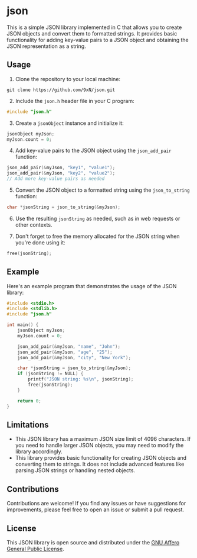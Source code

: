 # json

This is a simple JSON library implemented in C that allows you to create JSON objects and convert them to formatted strings. It provides basic functionality for adding key-value pairs to a JSON object and obtaining the JSON representation as a string.

## Usage

1. Clone the repository to your local machine:

```
git clone https://github.com/9xN/json.git
```

2. Include the `json.h` header file in your C program:

```c
#include "json.h"
```

3. Create a `jsonObject` instance and initialize it:

```c
jsonObject myJson;
myJson.count = 0;
```

4. Add key-value pairs to the JSON object using the `json_add_pair` function:

```c
json_add_pair(&myJson, "key1", "value1");
json_add_pair(&myJson, "key2", "value2");
// Add more key-value pairs as needed
```

5. Convert the JSON object to a formatted string using the `json_to_string` function:

```c
char *jsonString = json_to_string(&myJson);
```

6. Use the resulting `jsonString` as needed, such as in web requests or other contexts.

7. Don't forget to free the memory allocated for the JSON string when you're done using it:

```c
free(jsonString);
```

## Example

Here's an example program that demonstrates the usage of the JSON library:

```c
#include <stdio.h>
#include <stdlib.h>
#include "json.h"

int main() {
    jsonObject myJson;
    myJson.count = 0;

    json_add_pair(&myJson, "name", "John");
    json_add_pair(&myJson, "age", "25");
    json_add_pair(&myJson, "city", "New York");

    char *jsonString = json_to_string(&myJson);
    if (jsonString != NULL) {
        printf("JSON string: %s\n", jsonString);
        free(jsonString);
    }

    return 0;
}
```

## Limitations

- This JSON library has a maximum JSON size limit of 4096 characters. If you need to handle larger JSON objects, you may need to modify the library accordingly.
- This library provides basic functionality for creating JSON objects and converting them to strings. It does not include advanced features like parsing JSON strings or handling nested objects.

## Contributions

Contributions are welcome! If you find any issues or have suggestions for improvements, please feel free to open an issue or submit a pull request.

## License

This JSON library is open source and distributed under the [GNU Affero General Public License](LICENSE).